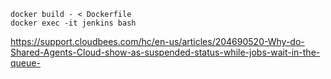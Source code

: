 
```
docker build - < Dockerfile
docker exec -it jenkins bash
```




https://support.cloudbees.com/hc/en-us/articles/204690520-Why-do-Shared-Agents-Cloud-show-as-suspended-status-while-jobs-wait-in-the-queue-

